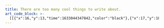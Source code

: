 ```yaml
---
title: There are too many cool things to write about.
art_code_block: >-
  [[{"x":16,"y":13,"time":1633044347842,"color":"black"},{"x":17,"y":18,"time":1633044348053,"color":"black"},{"x":17,"y":23,"time":1633044348153,"color":"black"},{"x":17,"y":28,"time":1633044348270,"color":"black"},{"x":18,"y":33,"time":1633044348370,"color":"black"},{"x":19,"y":38,"time":1633044348437,"color":"black"},{"x":20,"y":43,"time":1633044348670,"color":"black"},{"x":24,"y":39,"time":1633044349336,"color":"black"},{"x":27,"y":35,"time":1633044349402,"color":"black"},{"x":30,"y":31,"time":1633044349553,"color":"black"},{"x":35,"y":31,"time":1633044350212,"color":"black"},{"x":38,"y":35,"time":1633044350294,"color":"black"},{"x":40,"y":40,"time":1633044350437,"color":"black"},{"x":43,"y":44,"time":1633044350739,"color":"black"},{"x":47,"y":40,"time":1633044350962,"color":"black"},{"x":50,"y":34,"time":1633044351028,"color":"black"},{"x":53,"y":30,"time":1633044351077,"color":"black"},{"x":55,"y":25,"time":1633044351195,"color":"black"},{"x":57,"y":20,"time":1633044351281,"color":"black"},{"x":56,"y":15,"time":1633044351414,"color":"black"},{"x":55,"y":25,"time":1633044351195,"color":"black"},{"x":56,"y":15,"time":1633044351804,"color":"black"}],[{"x":65,"y":33,"time":1633044352198,"color":"black"},{"x":70,"y":33,"time":1633044352302,"color":"black"},{"x":76,"y":34,"time":1633044352337,"color":"black"},{"x":81,"y":34,"time":1633044352385,"color":"black"},{"x":86,"y":31,"time":1633044352519,"color":"black"},{"x":89,"y":27,"time":1633044352587,"color":"black"},{"x":84,"y":24,"time":1633044352703,"color":"black"},{"x":78,"y":25,"time":1633044352752,"color":"black"},{"x":73,"y":26,"time":1633044352802,"color":"black"},{"x":67,"y":28,"time":1633044352868,"color":"black"},{"x":62,"y":31,"time":1633044352936,"color":"black"},{"x":63,"y":36,"time":1633044353036,"color":"black"},{"x":67,"y":40,"time":1633044353119,"color":"black"},{"x":72,"y":42,"time":1633044353219,"color":"black"},{"x":77,"y":42,"time":1633044353252,"color":"black"},{"x":82,"y":42,"time":1633044353303,"color":"black"},{"x":72,"y":42,"time":1633044353219,"color":"black"}],[{"x":121,"y":28,"time":1633044354345,"color":"black"},{"x":122,"y":33,"time":1633044354453,"color":"black"},{"x":119,"y":37,"time":1633044354552,"color":"black"},{"x":118,"y":42,"time":1633044354750,"color":"black"},{"x":116,"y":47,"time":1633044355267,"color":"black"},{"x":117,"y":42,"time":1633044355869,"color":"black"},{"x":120,"y":37,"time":1633044355968,"color":"black"},{"x":123,"y":33,"time":1633044356115,"color":"black"},{"x":128,"y":30,"time":1633044356215,"color":"black"},{"x":133,"y":29,"time":1633044356281,"color":"black"},{"x":137,"y":33,"time":1633044356414,"color":"black"},{"x":140,"y":38,"time":1633044356497,"color":"black"},{"x":140,"y":43,"time":1633044356565,"color":"black"},{"x":142,"y":48,"time":1633044356697,"color":"black"},{"x":140,"y":38,"time":1633044356497,"color":"black"},{"x":142,"y":48,"time":1633044356890,"color":"black"}],[{"x":158,"y":37,"time":1633044357319,"color":"black"},{"x":164,"y":39,"time":1633044357464,"color":"black"},{"x":169,"y":39,"time":1633044357498,"color":"black"},{"x":174,"y":37,"time":1633044357590,"color":"black"},{"x":176,"y":32,"time":1633044357709,"color":"black"},{"x":172,"y":29,"time":1633044357810,"color":"black"},{"x":167,"y":28,"time":1633044357860,"color":"black"},{"x":162,"y":28,"time":1633044357928,"color":"black"},{"x":156,"y":31,"time":1633044358012,"color":"black"},{"x":152,"y":35,"time":1633044358112,"color":"black"},{"x":153,"y":40,"time":1633044358214,"color":"black"},{"x":157,"y":44,"time":1633044358314,"color":"black"},{"x":162,"y":46,"time":1633044358397,"color":"black"},{"x":167,"y":48,"time":1633044358480,"color":"black"},{"x":172,"y":49,"time":1633044358514,"color":"black"},{"x":177,"y":49,"time":1633044358630,"color":"black"},{"x":167,"y":48,"time":1633044358480,"color":"black"}],[{"x":187,"y":37,"time":1633044359255,"color":"black"},{"x":192,"y":37,"time":1633044359347,"color":"black"},{"x":197,"y":37,"time":1633044359380,"color":"black"},{"x":202,"y":37,"time":1633044359431,"color":"black"},{"x":205,"y":33,"time":1633044359581,"color":"black"},{"x":204,"y":28,"time":1633044359681,"color":"black"},{"x":182,"y":35,"time":1633044360206,"color":"black"},{"x":187,"y":39,"time":1633044360552,"color":"black"},{"x":191,"y":43,"time":1633044360681,"color":"black"},{"x":195,"y":46,"time":1633044360831,"color":"black"},{"x":201,"y":48,"time":1633044360964,"color":"black"},{"x":206,"y":48,"time":1633044361031,"color":"black"},{"x":195,"y":46,"time":1633044360831,"color":"black"}],[{"x":236,"y":30,"time":1633044362011,"color":"black"},{"x":232,"y":27,"time":1633044362356,"color":"black"},{"x":227,"y":27,"time":1633044362447,"color":"black"},{"x":222,"y":28,"time":1633044362481,"color":"black"},{"x":218,"y":31,"time":1633044362581,"color":"black"},{"x":217,"y":37,"time":1633044362731,"color":"black"},{"x":221,"y":40,"time":1633044362830,"color":"black"},{"x":226,"y":42,"time":1633044363014,"color":"black"},{"x":231,"y":42,"time":1633044363117,"color":"black"},{"x":235,"y":39,"time":1633044363184,"color":"black"},{"x":238,"y":35,"time":1633044363262,"color":"black"},{"x":240,"y":30,"time":1633044363330,"color":"black"},{"x":239,"y":24,"time":1633044363414,"color":"black"},{"x":238,"y":19,"time":1633044363481,"color":"black"},{"x":238,"y":14,"time":1633044363602,"color":"black"},{"x":239,"y":20,"time":1633044363806,"color":"black"},{"x":239,"y":25,"time":1633044363845,"color":"black"},{"x":240,"y":31,"time":1633044363894,"color":"black"},{"x":242,"y":36,"time":1633044363936,"color":"black"},{"x":242,"y":42,"time":1633044364031,"color":"black"},{"x":240,"y":31,"time":1633044363894,"color":"black"},{"x":243,"y":42,"time":1633044364324,"color":"black"}],[{"x":284,"y":15,"time":1633044365193,"color":"black"},{"x":285,"y":21,"time":1633044365297,"color":"black"},{"x":283,"y":28,"time":1633044365330,"color":"black"},{"x":283,"y":33,"time":1633044365380,"color":"black"},{"x":284,"y":39,"time":1633044365447,"color":"black"},{"x":283,"y":44,"time":1633044365644,"color":"black"},{"x":283,"y":49,"time":1633044365861,"color":"black"},{"x":284,"y":39,"time":1633044365447,"color":"black"},{"x":283,"y":52,"time":1633044366141,"color":"black"}],[{"x":269,"y":34,"time":1633044366479,"color":"black"},{"x":274,"y":34,"time":1633044366594,"color":"black"},{"x":283,"y":34,"time":1633044366641,"color":"black"},{"x":289,"y":35,"time":1633044366658,"color":"black"},{"x":294,"y":35,"time":1633044366675,"color":"black"},{"x":283,"y":34,"time":1633044366641,"color":"black"}],[{"x":305,"y":35,"time":1633044367316,"color":"black"},{"x":301,"y":38,"time":1633044367460,"color":"black"},{"x":298,"y":42,"time":1633044367529,"color":"black"},{"x":296,"y":47,"time":1633044367609,"color":"black"},{"x":301,"y":51,"time":1633044367679,"color":"black"},{"x":307,"y":53,"time":1633044367727,"color":"black"},{"x":313,"y":53,"time":1633044367793,"color":"black"},{"x":318,"y":50,"time":1633044367849,"color":"black"},{"x":319,"y":45,"time":1633044367913,"color":"black"},{"x":314,"y":37,"time":1633044367977,"color":"black"},{"x":310,"y":34,"time":1633044368059,"color":"black"},{"x":305,"y":33,"time":1633044368102,"color":"black"},{"x":314,"y":37,"time":1633044367977,"color":"black"},{"x":305,"y":33,"time":1633044368345,"color":"black"}],[{"x":378,"y":32,"time":1633044369464,"color":"black"},{"x":372,"y":32,"time":1633044369659,"color":"black"},{"x":367,"y":33,"time":1633044369695,"color":"black"},{"x":369,"y":38,"time":1633044369959,"color":"black"},{"x":374,"y":40,"time":1633044370010,"color":"black"},{"x":379,"y":43,"time":1633044370093,"color":"black"},{"x":383,"y":47,"time":1633044370210,"color":"black"},{"x":379,"y":51,"time":1633044370343,"color":"black"},{"x":374,"y":51,"time":1633044370377,"color":"black"},{"x":369,"y":51,"time":1633044370424,"color":"black"},{"x":364,"y":49,"time":1633044370524,"color":"black"},{"x":374,"y":51,"time":1633044370377,"color":"black"}],[{"x":388,"y":8,"time":1633044371199,"color":"black"},{"x":390,"y":13,"time":1633044371281,"color":"black"},{"x":390,"y":23,"time":1633044371328,"color":"black"},{"x":390,"y":29,"time":1633044371360,"color":"black"},{"x":390,"y":35,"time":1633044371394,"color":"black"},{"x":390,"y":40,"time":1633044371426,"color":"black"},{"x":392,"y":45,"time":1633044371493,"color":"black"},{"x":393,"y":50,"time":1633044371643,"color":"black"},{"x":390,"y":40,"time":1633044371426,"color":"black"}],[{"x":381,"y":28,"time":1633044372177,"color":"black"},{"x":388,"y":28,"time":1633044372310,"color":"black"},{"x":393,"y":28,"time":1633044372326,"color":"black"},{"x":399,"y":29,"time":1633044372346,"color":"black"},{"x":388,"y":28,"time":1633044372310,"color":"black"}],[{"x":409,"y":33,"time":1633044372898,"color":"black"},{"x":404,"y":35,"time":1633044373062,"color":"black"},{"x":401,"y":41,"time":1633044373116,"color":"black"},{"x":401,"y":46,"time":1633044373193,"color":"black"},{"x":405,"y":51,"time":1633044373265,"color":"black"},{"x":411,"y":53,"time":1633044373314,"color":"black"},{"x":414,"y":48,"time":1633044373396,"color":"black"},{"x":417,"y":43,"time":1633044373450,"color":"black"},{"x":415,"y":38,"time":1633044373495,"color":"black"},{"x":410,"y":34,"time":1633044373545,"color":"black"},{"x":405,"y":33,"time":1633044373645,"color":"black"},{"x":415,"y":38,"time":1633044373495,"color":"black"},{"x":406,"y":35,"time":1633044373801,"color":"black"}],[{"x":429,"y":37,"time":1633044374030,"color":"black"},{"x":432,"y":42,"time":1633044374176,"color":"black"},{"x":434,"y":53,"time":1633044374217,"color":"black"},{"x":434,"y":63,"time":1633044374246,"color":"black"},{"x":434,"y":70,"time":1633044374278,"color":"black"},{"x":435,"y":77,"time":1633044374314,"color":"black"},{"x":436,"y":83,"time":1633044374346,"color":"black"},{"x":436,"y":78,"time":1633044374560,"color":"black"},{"x":434,"y":66,"time":1633044374602,"color":"black"},{"x":434,"y":59,"time":1633044374629,"color":"black"},{"x":432,"y":51,"time":1633044374665,"color":"black"},{"x":432,"y":46,"time":1633044374746,"color":"black"},{"x":431,"y":41,"time":1633044374800,"color":"black"},{"x":432,"y":35,"time":1633044374878,"color":"black"},{"x":436,"y":32,"time":1633044374988,"color":"black"},{"x":441,"y":35,"time":1633044375088,"color":"black"},{"x":445,"y":40,"time":1633044375135,"color":"black"},{"x":445,"y":45,"time":1633044375228,"color":"black"},{"x":440,"y":46,"time":1633044375343,"color":"black"},{"x":435,"y":46,"time":1633044375384,"color":"black"},{"x":445,"y":45,"time":1633044375228,"color":"black"}],[{"x":25,"y":74,"time":1633044410201,"color":"black"},{"x":26,"y":80,"time":1633044410344,"color":"black"},{"x":28,"y":85,"time":1633044410427,"color":"black"},{"x":29,"y":90,"time":1633044410500,"color":"black"},{"x":29,"y":95,"time":1633044410579,"color":"black"},{"x":31,"y":100,"time":1633044410627,"color":"black"},{"x":31,"y":107,"time":1633044410740,"color":"black"},{"x":31,"y":112,"time":1633044410801,"color":"black"},{"x":31,"y":118,"time":1633044410877,"color":"black"},{"x":31,"y":124,"time":1633044410965,"color":"black"},{"x":29,"y":129,"time":1633044411099,"color":"black"},{"x":31,"y":118,"time":1633044410877,"color":"black"}],[{"x":18,"y":106,"time":1633044411608,"color":"black"},{"x":27,"y":105,"time":1633044411714,"color":"black"},{"x":36,"y":104,"time":1633044411762,"color":"black"},{"x":41,"y":104,"time":1633044411966,"color":"black"},{"x":27,"y":105,"time":1633044411714,"color":"black"},{"x":45,"y":103,"time":1633044412325,"color":"black"}],[{"x":46,"y":71,"time":1633044412763,"color":"black"},{"x":47,"y":78,"time":1633044412836,"color":"black"},{"x":49,"y":87,"time":1633044412879,"color":"black"},{"x":50,"y":94,"time":1633044412910,"color":"black"},{"x":50,"y":100,"time":1633044412953,"color":"black"},{"x":50,"y":106,"time":1633044412993,"color":"black"},{"x":50,"y":111,"time":1633044413059,"color":"black"},{"x":48,"y":117,"time":1633044413143,"color":"black"},{"x":47,"y":123,"time":1633044413199,"color":"black"},{"x":44,"y":118,"time":1633044413535,"color":"black"},{"x":45,"y":111,"time":1633044413580,"color":"black"},{"x":47,"y":106,"time":1633044413643,"color":"black"},{"x":51,"y":103,"time":1633044413731,"color":"black"},{"x":56,"y":101,"time":1633044413823,"color":"black"},{"x":61,"y":100,"time":1633044413882,"color":"black"},{"x":64,"y":104,"time":1633044413985,"color":"black"},{"x":67,"y":112,"time":1633044414033,"color":"black"},{"x":68,"y":117,"time":1633044414092,"color":"black"},{"x":69,"y":122,"time":1633044414147,"color":"black"},{"x":67,"y":112,"time":1633044414033,"color":"black"},{"x":71,"y":121,"time":1633044414502,"color":"black"}],[{"x":85,"y":100,"time":1633044414798,"color":"black"},{"x":85,"y":106,"time":1633044414972,"color":"black"},{"x":85,"y":114,"time":1633044415015,"color":"black"},{"x":86,"y":119,"time":1633044415060,"color":"black"},{"x":87,"y":124,"time":1633044415114,"color":"black"},{"x":85,"y":114,"time":1633044415015,"color":"black"},{"x":87,"y":122,"time":1633044415400,"color":"black"}],[{"x":114,"y":104,"time":1633044415852,"color":"black"},{"x":105,"y":101,"time":1633044416004,"color":"black"},{"x":100,"y":101,"time":1633044416067,"color":"black"},{"x":96,"y":106,"time":1633044416167,"color":"black"},{"x":96,"y":111,"time":1633044416267,"color":"black"},{"x":102,"y":113,"time":1633044416312,"color":"black"},{"x":107,"y":115,"time":1633044416386,"color":"black"},{"x":113,"y":118,"time":1633044416445,"color":"black"},{"x":116,"y":122,"time":1633044416508,"color":"black"},{"x":117,"y":127,"time":1633044416576,"color":"black"},{"x":113,"y":131,"time":1633044416692,"color":"black"},{"x":103,"y":130,"time":1633044416747,"color":"black"},{"x":98,"y":130,"time":1633044416794,"color":"black"},{"x":113,"y":131,"time":1633044416692,"color":"black"},{"x":101,"y":125,"time":1633044417048,"color":"black"}],[{"x":151,"y":104,"time":1633044417583,"color":"black"},{"x":153,"y":111,"time":1633044417685,"color":"black"},{"x":155,"y":117,"time":1633044417729,"color":"black"},{"x":155,"y":122,"time":1633044417774,"color":"black"},{"x":153,"y":127,"time":1633044417832,"color":"black"},{"x":149,"y":124,"time":1633044418026,"color":"black"},{"x":148,"y":115,"time":1633044418081,"color":"black"},{"x":149,"y":109,"time":1633044418151,"color":"black"},{"x":152,"y":105,"time":1633044418227,"color":"black"},{"x":159,"y":100,"time":1633044418285,"color":"black"},{"x":164,"y":102,"time":1633044418444,"color":"black"},{"x":167,"y":111,"time":1633044418499,"color":"black"},{"x":168,"y":116,"time":1633044418547,"color":"black"},{"x":168,"y":121,"time":1633044418643,"color":"black"},{"x":166,"y":113,"time":1633044418817,"color":"black"},{"x":168,"y":107,"time":1633044418894,"color":"black"},{"x":170,"y":102,"time":1633044418951,"color":"black"},{"x":175,"y":99,"time":1633044419026,"color":"black"},{"x":180,"y":100,"time":1633044419176,"color":"black"},{"x":186,"y":106,"time":1633044419226,"color":"black"},{"x":188,"y":111,"time":1633044419292,"color":"black"},{"x":188,"y":118,"time":1633044419346,"color":"black"},{"x":188,"y":123,"time":1633044419401,"color":"black"},{"x":188,"y":128,"time":1633044419495,"color":"black"},{"x":188,"y":118,"time":1633044419346,"color":"black"},{"x":188,"y":130,"time":1633044419725,"color":"black"}],[{"x":219,"y":111,"time":1633044420437,"color":"black"},{"x":214,"y":108,"time":1633044420681,"color":"black"},{"x":210,"y":105,"time":1633044420729,"color":"black"},{"x":205,"y":105,"time":1633044420884,"color":"black"},{"x":200,"y":108,"time":1633044420994,"color":"black"},{"x":196,"y":112,"time":1633044421072,"color":"black"},{"x":196,"y":117,"time":1633044421144,"color":"black"},{"x":199,"y":122,"time":1633044421233,"color":"black"},{"x":204,"y":126,"time":1633044421314,"color":"black"},{"x":207,"y":122,"time":1633044421467,"color":"black"},{"x":208,"y":117,"time":1633044421551,"color":"black"},{"x":208,"y":112,"time":1633044421647,"color":"black"},{"x":212,"y":109,"time":1633044421781,"color":"black"},{"x":214,"y":115,"time":1633044421852,"color":"black"},{"x":215,"y":124,"time":1633044421912,"color":"black"},{"x":216,"y":129,"time":1633044421945,"color":"black"},{"x":214,"y":115,"time":1633044421852,"color":"black"},{"x":215,"y":130,"time":1633044422216,"color":"black"}],[{"x":245,"y":111,"time":1633044422885,"color":"black"},{"x":240,"y":109,"time":1633044423035,"color":"black"},{"x":235,"y":107,"time":1633044423067,"color":"black"},{"x":230,"y":107,"time":1633044423167,"color":"black"},{"x":227,"y":112,"time":1633044423309,"color":"black"},{"x":227,"y":117,"time":1633044423382,"color":"black"},{"x":229,"y":122,"time":1633044423454,"color":"black"},{"x":235,"y":127,"time":1633044423520,"color":"black"},{"x":240,"y":129,"time":1633044423598,"color":"black"},{"x":242,"y":124,"time":1633044423700,"color":"black"},{"x":245,"y":120,"time":1633044423748,"color":"black"},{"x":246,"y":113,"time":1633044423798,"color":"black"},{"x":247,"y":107,"time":1633044423865,"color":"black"},{"x":245,"y":95,"time":1633044423917,"color":"black"},{"x":245,"y":90,"time":1633044423967,"color":"black"},{"x":243,"y":85,"time":1633044424035,"color":"black"},{"x":246,"y":91,"time":1633044424215,"color":"black"},{"x":247,"y":100,"time":1633044424269,"color":"black"},{"x":248,"y":105,"time":1633044424316,"color":"black"},{"x":249,"y":111,"time":1633044424365,"color":"black"},{"x":250,"y":117,"time":1633044424416,"color":"black"},{"x":252,"y":124,"time":1633044424470,"color":"black"},{"x":254,"y":131,"time":1633044424532,"color":"black"},{"x":250,"y":117,"time":1633044424416,"color":"black"},{"x":252,"y":129,"time":1633044424754,"color":"black"}],[{"x":258,"y":109,"time":1633044425082,"color":"black"},{"x":260,"y":114,"time":1633044425203,"color":"black"},{"x":261,"y":122,"time":1633044425268,"color":"black"},{"x":262,"y":127,"time":1633044425374,"color":"black"},{"x":259,"y":123,"time":1633044425506,"color":"black"},{"x":260,"y":116,"time":1633044425565,"color":"black"},{"x":260,"y":111,"time":1633044425633,"color":"black"},{"x":263,"y":107,"time":1633044425693,"color":"black"},{"x":269,"y":106,"time":1633044425779,"color":"black"},{"x":274,"y":110,"time":1633044425871,"color":"black"},{"x":278,"y":118,"time":1633044425933,"color":"black"},{"x":280,"y":124,"time":1633044425984,"color":"black"},{"x":282,"y":129,"time":1633044426104,"color":"black"},{"x":278,"y":118,"time":1633044425933,"color":"black"},{"x":282,"y":128,"time":1633044426300,"color":"black"}],[{"x":294,"y":113,"time":1633044426622,"color":"black"},{"x":300,"y":114,"time":1633044426788,"color":"black"},{"x":306,"y":114,"time":1633044426837,"color":"black"},{"x":310,"y":111,"time":1633044426938,"color":"black"},{"x":308,"y":106,"time":1633044427028,"color":"black"},{"x":300,"y":102,"time":1633044427087,"color":"black"},{"x":295,"y":102,"time":1633044427188,"color":"black"},{"x":293,"y":107,"time":1633044427241,"color":"black"},{"x":293,"y":113,"time":1633044427321,"color":"black"},{"x":292,"y":119,"time":1633044427369,"color":"black"},{"x":295,"y":124,"time":1633044427470,"color":"black"},{"x":299,"y":127,"time":1633044427524,"color":"black"},{"x":304,"y":129,"time":1633044427576,"color":"black"},{"x":310,"y":130,"time":1633044427620,"color":"black"},{"x":315,"y":128,"time":1633044427673,"color":"black"},{"x":304,"y":129,"time":1633044427576,"color":"black"}],[{"x":338,"y":108,"time":1633044428453,"color":"black"},{"x":334,"y":104,"time":1633044428623,"color":"black"},{"x":329,"y":102,"time":1633044428729,"color":"black"},{"x":324,"y":103,"time":1633044428854,"color":"black"},{"x":322,"y":108,"time":1633044428956,"color":"black"},{"x":324,"y":113,"time":1633044429212,"color":"black"},{"x":331,"y":116,"time":1633044429278,"color":"black"},{"x":336,"y":117,"time":1633044429369,"color":"black"},{"x":339,"y":121,"time":1633044429457,"color":"black"},{"x":343,"y":124,"time":1633044429536,"color":"black"},{"x":344,"y":129,"time":1633044429627,"color":"black"},{"x":340,"y":133,"time":1633044429722,"color":"black"},{"x":334,"y":133,"time":1633044429787,"color":"black"},{"x":328,"y":133,"time":1633044429839,"color":"black"},{"x":323,"y":131,"time":1633044429988,"color":"black"},{"x":319,"y":128,"time":1633044430123,"color":"black"},{"x":328,"y":133,"time":1633044429839,"color":"black"}],[{"x":367,"y":112,"time":1633044430934,"color":"black"},{"x":363,"y":107,"time":1633044431130,"color":"black"},{"x":359,"y":104,"time":1633044431194,"color":"black"},{"x":354,"y":102,"time":1633044431320,"color":"black"},{"x":351,"y":106,"time":1633044431454,"color":"black"},{"x":351,"y":111,"time":1633044431525,"color":"black"},{"x":354,"y":117,"time":1633044431623,"color":"black"},{"x":359,"y":120,"time":1633044431745,"color":"black"},{"x":365,"y":123,"time":1633044431809,"color":"black"},{"x":369,"y":128,"time":1633044431878,"color":"black"},{"x":372,"y":132,"time":1633044431973,"color":"black"},{"x":368,"y":136,"time":1633044432089,"color":"black"},{"x":359,"y":136,"time":1633044432161,"color":"black"},{"x":354,"y":135,"time":1633044432222,"color":"black"},{"x":368,"y":136,"time":1633044432089,"color":"black"}],[{"x":386,"y":136,"time":1633044432880,"color":"black"}],[{"x":382,"y":134,"time":1633044438366,"color":"black"},{"x":380,"y":139,"time":1633044438554,"color":"black"},{"x":375,"y":142,"time":1633044438676,"color":"black"},{"x":382,"y":134,"time":1633044438366,"color":"black"}],[{"x":24,"y":168,"time":1633044442303,"color":"black"},{"x":25,"y":174,"time":1633044442434,"color":"black"},{"x":24,"y":185,"time":1633044442497,"color":"black"},{"x":24,"y":192,"time":1633044442543,"color":"black"},{"x":22,"y":198,"time":1633044442594,"color":"black"},{"x":22,"y":206,"time":1633044442657,"color":"black"},{"x":22,"y":211,"time":1633044442712,"color":"black"},{"x":22,"y":216,"time":1633044442762,"color":"black"},{"x":22,"y":221,"time":1633044442827,"color":"black"},{"x":22,"y":211,"time":1633044442712,"color":"black"},{"x":23,"y":224,"time":1633044443088,"color":"black"}],[{"x":39,"y":205,"time":1633044443525,"color":"black"},{"x":44,"y":207,"time":1633044443682,"color":"black"},{"x":50,"y":208,"time":1633044443757,"color":"black"},{"x":55,"y":207,"time":1633044443832,"color":"black"},{"x":54,"y":202,"time":1633044443988,"color":"black"},{"x":49,"y":200,"time":1633044444159,"color":"black"},{"x":42,"y":201,"time":1633044444220,"color":"black"},{"x":37,"y":204,"time":1633044444359,"color":"black"},{"x":36,"y":209,"time":1633044444418,"color":"black"},{"x":37,"y":214,"time":1633044444503,"color":"black"},{"x":40,"y":219,"time":1633044444592,"color":"black"},{"x":46,"y":223,"time":1633044444652,"color":"black"},{"x":52,"y":225,"time":1633044444710,"color":"black"},{"x":59,"y":226,"time":1633044444764,"color":"black"},{"x":63,"y":223,"time":1633044444849,"color":"black"},{"x":52,"y":225,"time":1633044444710,"color":"black"}],[{"x":89,"y":203,"time":1633044445459,"color":"black"},{"x":83,"y":200,"time":1633044445672,"color":"black"},{"x":78,"y":200,"time":1633044445803,"color":"black"},{"x":72,"y":203,"time":1633044445867,"color":"black"},{"x":71,"y":208,"time":1633044445977,"color":"black"},{"x":78,"y":211,"time":1633044446102,"color":"black"},{"x":88,"y":213,"time":1633044446165,"color":"black"},{"x":92,"y":216,"time":1633044446274,"color":"black"},{"x":95,"y":221,"time":1633044446332,"color":"black"},{"x":91,"y":226,"time":1633044446460,"color":"black"},{"x":84,"y":227,"time":1633044446529,"color":"black"},{"x":77,"y":225,"time":1633044446595,"color":"black"},{"x":91,"y":226,"time":1633044446460,"color":"black"},{"x":75,"y":221,"time":1633044446950,"color":"black"}],[{"x":111,"y":170,"time":1633044447902,"color":"black"},{"x":113,"y":177,"time":1633044447984,"color":"black"},{"x":112,"y":187,"time":1633044448031,"color":"black"},{"x":111,"y":195,"time":1633044448079,"color":"black"},{"x":111,"y":201,"time":1633044448127,"color":"black"},{"x":111,"y":207,"time":1633044448180,"color":"black"},{"x":113,"y":212,"time":1633044448229,"color":"black"},{"x":114,"y":220,"time":1633044448302,"color":"black"},{"x":115,"y":225,"time":1633044448362,"color":"black"},{"x":113,"y":212,"time":1633044448229,"color":"black"},{"x":113,"y":227,"time":1633044448608,"color":"black"}],[{"x":99,"y":198,"time":1633044449129,"color":"black"},{"x":104,"y":198,"time":1633044449227,"color":"black"},{"x":114,"y":198,"time":1633044449291,"color":"black"},{"x":120,"y":198,"time":1633044449384,"color":"black"},{"x":125,"y":198,"time":1633044449492,"color":"black"},{"x":114,"y":198,"time":1633044449291,"color":"black"}],[{"x":166,"y":200,"time":1633044451168,"color":"black"},{"x":165,"y":206,"time":1633044451346,"color":"black"},{"x":167,"y":211,"time":1633044451446,"color":"black"},{"x":169,"y":217,"time":1633044451512,"color":"black"},{"x":174,"y":217,"time":1633044451691,"color":"black"},{"x":178,"y":211,"time":1633044451760,"color":"black"},{"x":179,"y":206,"time":1633044451857,"color":"black"},{"x":182,"y":210,"time":1633044452253,"color":"black"},{"x":185,"y":215,"time":1633044452342,"color":"black"},{"x":191,"y":219,"time":1633044452409,"color":"black"},{"x":197,"y":220,"time":1633044452517,"color":"black"},{"x":202,"y":216,"time":1633044452579,"color":"black"},{"x":204,"y":211,"time":1633044452654,"color":"black"},{"x":202,"y":203,"time":1633044452725,"color":"black"},{"x":202,"y":216,"time":1633044452579,"color":"black"},{"x":202,"y":200,"time":1633044452993,"color":"black"}],[{"x":211,"y":208,"time":1633044453243,"color":"black"},{"x":217,"y":209,"time":1633044453403,"color":"black"},{"x":227,"y":210,"time":1633044453477,"color":"black"},{"x":226,"y":205,"time":1633044453644,"color":"black"},{"x":221,"y":201,"time":1633044453710,"color":"black"},{"x":215,"y":201,"time":1633044453851,"color":"black"},{"x":211,"y":204,"time":1633044453942,"color":"black"},{"x":211,"y":209,"time":1633044454013,"color":"black"},{"x":211,"y":215,"time":1633044454075,"color":"black"},{"x":214,"y":219,"time":1633044454157,"color":"black"},{"x":220,"y":222,"time":1633044454227,"color":"black"},{"x":226,"y":223,"time":1633044454279,"color":"black"},{"x":232,"y":222,"time":1633044454325,"color":"black"},{"x":220,"y":222,"time":1633044454227,"color":"black"}],[{"x":280,"y":175,"time":1633044455344,"color":"black"},{"x":279,"y":182,"time":1633044455430,"color":"black"},{"x":279,"y":194,"time":1633044455493,"color":"black"},{"x":279,"y":201,"time":1633044455540,"color":"black"},{"x":279,"y":209,"time":1633044455596,"color":"black"},{"x":279,"y":214,"time":1633044455655,"color":"black"},{"x":280,"y":220,"time":1633044455726,"color":"black"},{"x":281,"y":225,"time":1633044455778,"color":"black"},{"x":281,"y":230,"time":1633044455858,"color":"black"},{"x":280,"y":220,"time":1633044455726,"color":"black"},{"x":278,"y":227,"time":1633044456023,"color":"black"}],[{"x":280,"y":207,"time":1633044456298,"color":"black"},{"x":283,"y":202,"time":1633044456417,"color":"black"},{"x":288,"y":200,"time":1633044456494,"color":"black"},{"x":293,"y":204,"time":1633044456632,"color":"black"},{"x":296,"y":212,"time":1633044456696,"color":"black"},{"x":294,"y":217,"time":1633044456796,"color":"black"},{"x":289,"y":221,"time":1633044456862,"color":"black"},{"x":284,"y":223,"time":1633044456950,"color":"black"},{"x":279,"y":224,"time":1633044457016,"color":"black"},{"x":289,"y":221,"time":1633044456862,"color":"black"},{"x":279,"y":223,"time":1633044457263,"color":"black"}],[{"x":303,"y":214,"time":1633044457579,"color":"black"},{"x":308,"y":215,"time":1633044457737,"color":"black"},{"x":316,"y":214,"time":1633044457821,"color":"black"},{"x":316,"y":209,"time":1633044457943,"color":"black"},{"x":312,"y":206,"time":1633044458022,"color":"black"},{"x":307,"y":206,"time":1633044458104,"color":"black"},{"x":302,"y":208,"time":1633044458213,"color":"black"},{"x":298,"y":215,"time":1633044458282,"color":"black"},{"x":300,"y":221,"time":1633044458377,"color":"black"},{"x":313,"y":228,"time":1633044458455,"color":"black"},{"x":318,"y":226,"time":1633044458512,"color":"black"},{"x":300,"y":221,"time":1633044458377,"color":"black"},{"x":319,"y":224,"time":1633044458575,"color":"black"}],[{"x":335,"y":208,"time":1633044459111,"color":"black"},{"x":330,"y":210,"time":1633044459255,"color":"black"},{"x":326,"y":214,"time":1633044459320,"color":"black"},{"x":322,"y":219,"time":1633044459423,"color":"black"},{"x":325,"y":223,"time":1633044459516,"color":"black"},{"x":332,"y":227,"time":1633044459593,"color":"black"},{"x":340,"y":227,"time":1633044459645,"color":"black"},{"x":346,"y":227,"time":1633044459695,"color":"black"},{"x":332,"y":227,"time":1633044459593,"color":"black"},{"x":345,"y":223,"time":1633044459972,"color":"black"}],[{"x":357,"y":208,"time":1633044460322,"color":"black"},{"x":352,"y":212,"time":1633044460452,"color":"black"},{"x":347,"y":218,"time":1633044460520,"color":"black"},{"x":347,"y":223,"time":1633044460584,"color":"black"},{"x":353,"y":225,"time":1633044460718,"color":"black"},{"x":362,"y":223,"time":1633044460785,"color":"black"},{"x":365,"y":219,"time":1633044460847,"color":"black"},{"x":366,"y":213,"time":1633044460920,"color":"black"},{"x":364,"y":208,"time":1633044461002,"color":"black"},{"x":360,"y":204,"time":1633044461086,"color":"black"},{"x":366,"y":213,"time":1633044460920,"color":"black"}],[{"x":379,"y":207,"time":1633044461584,"color":"black"},{"x":379,"y":212,"time":1633044461719,"color":"black"},{"x":379,"y":221,"time":1633044461789,"color":"black"},{"x":377,"y":226,"time":1633044461851,"color":"black"},{"x":376,"y":221,"time":1633044462019,"color":"black"},{"x":377,"y":213,"time":1633044462095,"color":"black"},{"x":378,"y":207,"time":1633044462146,"color":"black"},{"x":381,"y":203,"time":1633044462251,"color":"black"},{"x":386,"y":202,"time":1633044462352,"color":"black"},{"x":389,"y":206,"time":1633044462428,"color":"black"},{"x":390,"y":211,"time":1633044462480,"color":"black"},{"x":390,"y":216,"time":1633044462552,"color":"black"},{"x":390,"y":210,"time":1633044462786,"color":"black"},{"x":393,"y":205,"time":1633044462884,"color":"black"},{"x":400,"y":202,"time":1633044462953,"color":"black"},{"x":406,"y":202,"time":1633044463013,"color":"black"},{"x":411,"y":204,"time":1633044463066,"color":"black"},{"x":414,"y":210,"time":1633044463136,"color":"black"},{"x":416,"y":220,"time":1633044463217,"color":"black"},{"x":417,"y":225,"time":1633044463338,"color":"black"},{"x":414,"y":210,"time":1633044463136,"color":"black"},{"x":417,"y":221,"time":1633044463508,"color":"black"}],[{"x":428,"y":211,"time":1633044463820,"color":"black"},{"x":434,"y":215,"time":1633044463985,"color":"black"},{"x":445,"y":216,"time":1633044464056,"color":"black"},{"x":448,"y":212,"time":1633044464136,"color":"black"},{"x":447,"y":207,"time":1633044464203,"color":"black"},{"x":441,"y":202,"time":1633044464268,"color":"black"},{"x":431,"y":197,"time":1633044464338,"color":"black"},{"x":426,"y":199,"time":1633044464402,"color":"black"},{"x":422,"y":204,"time":1633044464467,"color":"black"},{"x":422,"y":213,"time":1633044464534,"color":"black"},{"x":425,"y":221,"time":1633044464607,"color":"black"},{"x":429,"y":225,"time":1633044464665,"color":"black"},{"x":435,"y":228,"time":1633044464702,"color":"black"},{"x":445,"y":230,"time":1633044464752,"color":"black"},{"x":450,"y":230,"time":1633044464816,"color":"black"},{"x":435,"y":228,"time":1633044464702,"color":"black"},{"x":449,"y":228,"time":1633044465040,"color":"black"}],[{"x":31,"y":258,"time":1633044466489,"color":"black"},{"x":31,"y":264,"time":1633044466584,"color":"black"},{"x":32,"y":278,"time":1633044466655,"color":"black"},{"x":32,"y":292,"time":1633044466719,"color":"black"},{"x":29,"y":305,"time":1633044466787,"color":"black"},{"x":26,"y":312,"time":1633044466870,"color":"black"},{"x":32,"y":292,"time":1633044466719,"color":"black"},{"x":27,"y":310,"time":1633044467071,"color":"black"}],[{"x":23,"y":288,"time":1633044467559,"color":"black"},{"x":35,"y":289,"time":1633044467692,"color":"black"},{"x":48,"y":289,"time":1633044467750,"color":"black"},{"x":23,"y":288,"time":1633044467559,"color":"black"}],[{"x":54,"y":292,"time":1633044468402,"color":"black"},{"x":48,"y":291,"time":1633044468522,"color":"black"},{"x":43,"y":294,"time":1633044468601,"color":"black"},{"x":42,"y":300,"time":1633044468685,"color":"black"},{"x":43,"y":305,"time":1633044468769,"color":"black"},{"x":50,"y":309,"time":1633044468837,"color":"black"},{"x":57,"y":307,"time":1633044468917,"color":"black"},{"x":64,"y":302,"time":1633044468985,"color":"black"},{"x":62,"y":296,"time":1633044469053,"color":"black"},{"x":59,"y":292,"time":1633044469118,"color":"black"},{"x":55,"y":289,"time":1633044469278,"color":"black"},{"x":62,"y":296,"time":1633044469053,"color":"black"}],[{"x":81,"y":290,"time":1633044469727,"color":"black"},{"x":76,"y":289,"time":1633044469874,"color":"black"},{"x":69,"y":292,"time":1633044469937,"color":"black"},{"x":69,"y":298,"time":1633044470053,"color":"black"},{"x":73,"y":304,"time":1633044470137,"color":"black"},{"x":81,"y":309,"time":1633044470201,"color":"black"},{"x":90,"y":309,"time":1633044470286,"color":"black"},{"x":94,"y":303,"time":1633044470355,"color":"black"},{"x":96,"y":297,"time":1633044470416,"color":"black"},{"x":92,"y":289,"time":1633044470485,"color":"black"},{"x":87,"y":288,"time":1633044470603,"color":"black"},{"x":81,"y":288,"time":1633044470753,"color":"black"},{"x":92,"y":289,"time":1633044470485,"color":"black"}],[{"x":133,"y":296,"time":1633044471845,"color":"black"},{"x":135,"y":311,"time":1633044471943,"color":"black"},{"x":135,"y":326,"time":1633044472005,"color":"black"},{"x":135,"y":335,"time":1633044472067,"color":"black"},{"x":135,"y":311,"time":1633044471943,"color":"black"},{"x":135,"y":332,"time":1633044472319,"color":"black"}],[{"x":135,"y":294,"time":1633044472837,"color":"black"},{"x":139,"y":289,"time":1633044472920,"color":"black"},{"x":144,"y":288,"time":1633044472997,"color":"black"},{"x":149,"y":292,"time":1633044473093,"color":"black"},{"x":153,"y":300,"time":1633044473172,"color":"black"},{"x":150,"y":304,"time":1633044473267,"color":"black"},{"x":137,"y":307,"time":1633044473341,"color":"black"},{"x":131,"y":307,"time":1633044473408,"color":"black"},{"x":150,"y":304,"time":1633044473267,"color":"black"},{"x":134,"y":306,"time":1633044473615,"color":"black"}],[{"x":170,"y":289,"time":1633044474254,"color":"black"},{"x":165,"y":289,"time":1633044474340,"color":"black"},{"x":159,"y":290,"time":1633044474419,"color":"black"},{"x":157,"y":296,"time":1633044474500,"color":"black"},{"x":160,"y":300,"time":1633044474588,"color":"black"},{"x":167,"y":305,"time":1633044474672,"color":"black"},{"x":172,"y":305,"time":1633044474751,"color":"black"},{"x":176,"y":302,"time":1633044474843,"color":"black"},{"x":175,"y":295,"time":1633044474921,"color":"black"},{"x":173,"y":290,"time":1633044475001,"color":"black"},{"x":167,"y":288,"time":1633044475075,"color":"black"},{"x":175,"y":295,"time":1633044474921,"color":"black"}],[{"x":190,"y":291,"time":1633044475561,"color":"black"},{"x":192,"y":299,"time":1633044475644,"color":"black"},{"x":192,"y":315,"time":1633044475708,"color":"black"},{"x":192,"y":330,"time":1633044475788,"color":"black"},{"x":191,"y":335,"time":1633044475883,"color":"black"},{"x":192,"y":315,"time":1633044475708,"color":"black"},{"x":190,"y":330,"time":1633044476003,"color":"black"}],[{"x":192,"y":292,"time":1633044476413,"color":"black"},{"x":205,"y":287,"time":1633044476492,"color":"black"},{"x":210,"y":289,"time":1633044476599,"color":"black"},{"x":214,"y":296,"time":1633044476674,"color":"black"},{"x":215,"y":301,"time":1633044476745,"color":"black"},{"x":211,"y":304,"time":1633044476822,"color":"black"},{"x":198,"y":304,"time":1633044476891,"color":"black"},{"x":193,"y":303,"time":1633044477000,"color":"black"},{"x":211,"y":304,"time":1633044476822,"color":"black"}],[{"x":222,"y":290,"time":1633044477682,"color":"black"},{"x":224,"y":295,"time":1633044477823,"color":"black"},{"x":229,"y":301,"time":1633044477909,"color":"black"},{"x":234,"y":303,"time":1633044478017,"color":"black"},{"x":237,"y":298,"time":1633044478129,"color":"black"},{"x":238,"y":289,"time":1633044478211,"color":"black"},{"x":234,"y":303,"time":1633044478017,"color":"black"}],[{"x":235,"y":289,"time":1633044479484,"color":"black"},{"x":240,"y":289,"time":1633044479716,"color":"black"},{"x":241,"y":298,"time":1633044479799,"color":"black"},{"x":242,"y":303,"time":1633044479875,"color":"black"},{"x":240,"y":289,"time":1633044479716,"color":"black"}],[{"x":252,"y":267,"time":1633044481297,"color":"black"},{"x":254,"y":272,"time":1633044481392,"color":"black"},{"x":255,"y":289,"time":1633044481472,"color":"black"},{"x":254,"y":299,"time":1633044481535,"color":"black"},{"x":254,"y":306,"time":1633044481604,"color":"black"},{"x":256,"y":311,"time":1633044481811,"color":"black"},{"x":254,"y":299,"time":1633044481535,"color":"black"},{"x":255,"y":311,"time":1633044482007,"color":"black"}],[{"x":278,"y":293,"time":1633044482659,"color":"black"},{"x":275,"y":289,"time":1633044482787,"color":"black"},{"x":269,"y":287,"time":1633044482869,"color":"black"},{"x":264,"y":288,"time":1633044482960,"color":"black"},{"x":262,"y":295,"time":1633044483043,"color":"black"},{"x":268,"y":302,"time":1633044483176,"color":"black"},{"x":273,"y":304,"time":1633044483278,"color":"black"},{"x":278,"y":302,"time":1633044483420,"color":"black"},{"x":278,"y":296,"time":1633044483513,"color":"black"},{"x":281,"y":300,"time":1633044483744,"color":"black"},{"x":287,"y":308,"time":1633044483819,"color":"black"},{"x":278,"y":296,"time":1633044483513,"color":"black"},{"x":287,"y":306,"time":1633044484049,"color":"black"}],[{"x":294,"y":291,"time":1633044484576,"color":"black"},{"x":298,"y":298,"time":1633044484706,"color":"black"},{"x":299,"y":303,"time":1633044484766,"color":"black"},{"x":296,"y":297,"time":1633044485047,"color":"black"},{"x":296,"y":289,"time":1633044485140,"color":"black"},{"x":300,"y":285,"time":1633044485232,"color":"black"},{"x":307,"y":281,"time":1633044485320,"color":"black"},{"x":315,"y":281,"time":1633044485383,"color":"black"},{"x":320,"y":285,"time":1633044485458,"color":"black"},{"x":323,"y":290,"time":1633044485532,"color":"black"},{"x":315,"y":281,"time":1633044485383,"color":"black"},{"x":323,"y":290,"time":1633044485696,"color":"black"}],[{"x":380,"y":291,"time":1633044487162,"color":"black"},{"x":376,"y":287,"time":1633044487310,"color":"black"},{"x":368,"y":285,"time":1633044487389,"color":"black"},{"x":364,"y":289,"time":1633044487527,"color":"black"},{"x":364,"y":295,"time":1633044487608,"color":"black"},{"x":365,"y":301,"time":1633044487702,"color":"black"},{"x":371,"y":305,"time":1633044487769,"color":"black"},{"x":378,"y":305,"time":1633044487897,"color":"black"},{"x":381,"y":298,"time":1633044487974,"color":"black"},{"x":380,"y":293,"time":1633044488058,"color":"black"},{"x":385,"y":297,"time":1633044488297,"color":"black"},{"x":393,"y":307,"time":1633044488383,"color":"black"},{"x":380,"y":293,"time":1633044488058,"color":"black"},{"x":392,"y":304,"time":1633044488604,"color":"black"}],[{"x":399,"y":291,"time":1633044488920,"color":"black"},{"x":399,"y":301,"time":1633044489091,"color":"black"},{"x":398,"y":296,"time":1633044489277,"color":"black"},{"x":401,"y":285,"time":1633044489358,"color":"black"},{"x":406,"y":283,"time":1633044489436,"color":"black"},{"x":411,"y":284,"time":1633044489508,"color":"black"},{"x":419,"y":292,"time":1633044489607,"color":"black"},{"x":424,"y":300,"time":1633044489687,"color":"black"},{"x":425,"y":305,"time":1633044489901,"color":"black"},{"x":419,"y":292,"time":1633044489607,"color":"black"}],[{"x":452,"y":287,"time":1633044490871,"color":"black"},{"x":445,"y":281,"time":1633044490980,"color":"black"},{"x":436,"y":281,"time":1633044491059,"color":"black"},{"x":431,"y":283,"time":1633044491144,"color":"black"},{"x":427,"y":289,"time":1633044491225,"color":"black"},{"x":428,"y":303,"time":1633044491366,"color":"black"},{"x":433,"y":305,"time":1633044491520,"color":"black"},{"x":443,"y":302,"time":1633044491613,"color":"black"},{"x":447,"y":298,"time":1633044491689,"color":"black"},{"x":451,"y":292,"time":1633044491772,"color":"black"},{"x":452,"y":285,"time":1633044491838,"color":"black"},{"x":452,"y":278,"time":1633044491910,"color":"black"},{"x":448,"y":268,"time":1633044491991,"color":"black"},{"x":452,"y":272,"time":1633044492235,"color":"black"},{"x":455,"y":289,"time":1633044492331,"color":"black"},{"x":458,"y":300,"time":1633044492408,"color":"black"},{"x":459,"y":308,"time":1633044492487,"color":"black"},{"x":455,"y":289,"time":1633044492331,"color":"black"}],[{"x":27,"y":364,"time":1633044495201,"color":"black"},{"x":26,"y":374,"time":1633044495331,"color":"black"},{"x":25,"y":381,"time":1633044495405,"color":"black"},{"x":28,"y":386,"time":1633044495480,"color":"black"},{"x":33,"y":388,"time":1633044495556,"color":"black"},{"x":37,"y":385,"time":1633044495657,"color":"black"},{"x":45,"y":375,"time":1633044495754,"color":"black"},{"x":47,"y":380,"time":1633044496054,"color":"black"},{"x":55,"y":390,"time":1633044496147,"color":"black"},{"x":61,"y":391,"time":1633044496224,"color":"black"},{"x":69,"y":388,"time":1633044496306,"color":"black"},{"x":75,"y":380,"time":1633044496381,"color":"black"},{"x":75,"y":373,"time":1633044496456,"color":"black"},{"x":72,"y":369,"time":1633044496563,"color":"black"},{"x":75,"y":380,"time":1633044496381,"color":"black"},{"x":72,"y":369,"time":1633044496752,"color":"black"}],[{"x":86,"y":377,"time":1633044497101,"color":"black"},{"x":93,"y":378,"time":1633044497200,"color":"black"},{"x":106,"y":378,"time":1633044497278,"color":"black"},{"x":110,"y":374,"time":1633044497358,"color":"black"},{"x":108,"y":368,"time":1633044497444,"color":"black"},{"x":101,"y":366,"time":1633044497516,"color":"black"},{"x":91,"y":369,"time":1633044497593,"color":"black"},{"x":85,"y":377,"time":1633044497698,"color":"black"},{"x":88,"y":383,"time":1633044497777,"color":"black"},{"x":98,"y":388,"time":1633044497864,"color":"black"},{"x":108,"y":389,"time":1633044497944,"color":"black"},{"x":88,"y":383,"time":1633044497777,"color":"black"}],[{"x":137,"y":374,"time":1633044498597,"color":"black"},{"x":133,"y":369,"time":1633044498767,"color":"black"},{"x":124,"y":368,"time":1633044498866,"color":"black"},{"x":118,"y":373,"time":1633044498949,"color":"black"},{"x":116,"y":380,"time":1633044499051,"color":"black"},{"x":123,"y":386,"time":1633044499152,"color":"black"},{"x":134,"y":388,"time":1633044499260,"color":"black"},{"x":137,"y":382,"time":1633044499342,"color":"black"},{"x":139,"y":374,"time":1633044499435,"color":"black"},{"x":144,"y":379,"time":1633044499597,"color":"black"},{"x":152,"y":388,"time":1633044499677,"color":"black"},{"x":139,"y":374,"time":1633044499435,"color":"black"},{"x":152,"y":386,"time":1633044499907,"color":"black"}],[{"x":161,"y":338,"time":1633044500431,"color":"black"},{"x":161,"y":355,"time":1633044500535,"color":"black"},{"x":161,"y":369,"time":1633044500608,"color":"black"},{"x":162,"y":380,"time":1633044500696,"color":"black"},{"x":163,"y":386,"time":1633044500778,"color":"black"},{"x":161,"y":369,"time":1633044500608,"color":"black"}],[{"x":177,"y":344,"time":1633044501540,"color":"black"},{"x":178,"y":362,"time":1633044501651,"color":"black"},{"x":178,"y":374,"time":1633044501725,"color":"black"},{"x":178,"y":385,"time":1633044501811,"color":"black"},{"x":179,"y":390,"time":1633044502091,"color":"black"},{"x":180,"y":395,"time":1633044502174,"color":"black"},{"x":178,"y":385,"time":1633044501811,"color":"black"}],[{"x":167,"y":373,"time":1633044502866,"color":"black"},{"x":178,"y":371,"time":1633044503029,"color":"black"},{"x":186,"y":370,"time":1633044503108,"color":"black"},{"x":167,"y":373,"time":1633044502866,"color":"black"}],[{"x":191,"y":345,"time":1633044504123,"color":"black"},{"x":192,"y":358,"time":1633044504238,"color":"black"},{"x":191,"y":372,"time":1633044504328,"color":"black"},{"x":189,"y":381,"time":1633044504408,"color":"black"},{"x":189,"y":388,"time":1633044504493,"color":"black"},{"x":189,"y":393,"time":1633044504676,"color":"black"},{"x":188,"y":387,"time":1633044505034,"color":"black"},{"x":191,"y":380,"time":1633044505128,"color":"black"},{"x":195,"y":376,"time":1633044505208,"color":"black"},{"x":201,"y":375,"time":1633044505295,"color":"black"},{"x":206,"y":377,"time":1633044505384,"color":"black"},{"x":214,"y":390,"time":1633044505513,"color":"black"},{"x":216,"y":395,"time":1633044505612,"color":"black"},{"x":206,"y":377,"time":1633044505384,"color":"black"},{"x":217,"y":398,"time":1633044505908,"color":"black"}],[{"x":225,"y":378,"time":1633044506246,"color":"black"},{"x":227,"y":388,"time":1633044506367,"color":"black"},{"x":233,"y":394,"time":1633044506460,"color":"black"},{"x":243,"y":397,"time":1633044506544,"color":"black"},{"x":250,"y":397,"time":1633044506625,"color":"black"},{"x":252,"y":391,"time":1633044506709,"color":"black"},{"x":253,"y":386,"time":1633044506792,"color":"black"},{"x":255,"y":392,"time":1633044506982,"color":"black"},{"x":256,"y":413,"time":1633044507079,"color":"black"},{"x":250,"y":430,"time":1633044507164,"color":"black"},{"x":233,"y":436,"time":1633044507247,"color":"black"},{"x":211,"y":434,"time":1633044507346,"color":"black"},{"x":206,"y":434,"time":1633044507428,"color":"black"},{"x":233,"y":436,"time":1633044507247,"color":"black"}],[{"x":367,"y":259,"time":1633044509266,"color":"black"},{"x":364,"y":264,"time":1633044509417,"color":"black"},{"x":360,"y":270,"time":1633044509495,"color":"black"},{"x":356,"y":277,"time":1633044509580,"color":"black"},{"x":352,"y":287,"time":1633044509663,"color":"black"},{"x":350,"y":295,"time":1633044509746,"color":"black"},{"x":350,"y":305,"time":1633044509839,"color":"black"},{"x":355,"y":316,"time":1633044509954,"color":"black"},{"x":360,"y":323,"time":1633044510051,"color":"black"},{"x":366,"y":327,"time":1633044510159,"color":"black"},{"x":370,"y":331,"time":1633044510245,"color":"black"},{"x":360,"y":323,"time":1633044510051,"color":"black"}],[{"x":268,"y":349,"time":1633044511479,"color":"black"},{"x":274,"y":354,"time":1633044511650,"color":"black"},{"x":277,"y":364,"time":1633044511738,"color":"black"},{"x":280,"y":376,"time":1633044511843,"color":"black"},{"x":286,"y":388,"time":1633044511931,"color":"black"},{"x":288,"y":398,"time":1633044512021,"color":"black"},{"x":285,"y":407,"time":1633044512121,"color":"black"},{"x":282,"y":414,"time":1633044512217,"color":"black"},{"x":280,"y":419,"time":1633044512308,"color":"black"},{"x":276,"y":422,"time":1633044512404,"color":"black"},{"x":282,"y":414,"time":1633044512217,"color":"black"},{"x":274,"y":422,"time":1633044512824,"color":"black"}],[{"x":309,"y":398,"time":1633044513202,"color":"black"},{"x":305,"y":401,"time":1633044513449,"color":"black"},{"x":308,"y":397,"time":1633044513707,"color":"black"},{"x":311,"y":401,"time":1633044513806,"color":"black"},{"x":305,"y":401,"time":1633044513974,"color":"black"},{"x":308,"y":397,"time":1633044513707,"color":"black"}],[{"x":385,"y":133,"time":1633044517025,"color":"black"},{"x":384,"y":138,"time":1633044517420,"color":"black"},{"x":381,"y":142,"time":1633044517665,"color":"black"},{"x":389,"y":135,"time":1633044519137,"color":"black"},{"x":385,"y":138,"time":1633044519932,"color":"black"}],[{"x":385,"y":137,"time":1633044520050,"color":"black"},{"x":382,"y":141,"time":1633044520273,"color":"black"},{"x":379,"y":145,"time":1633044520423,"color":"black"},{"x":373,"y":147,"time":1633044520522,"color":"black"},{"x":368,"y":149,"time":1633044520622,"color":"black"},{"x":379,"y":145,"time":1633044520423,"color":"black"}]]
---
```


